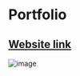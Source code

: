 # Portfolio

## [Website link](https://polonium31.github.io/Portfolio/)

![image](images/website-overview/merge-image.png)
